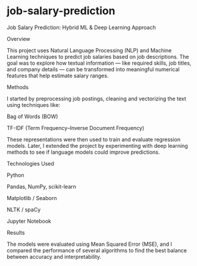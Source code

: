 # job-salary-prediction
Job Salary Prediction: Hybrid ML &amp; Deep Learning Approach

Overview

This project uses Natural Language Processing (NLP) and Machine Learning techniques to predict job salaries based on job descriptions.
The goal was to explore how textual information — like required skills, job titles, and company details — can be transformed into meaningful numerical features that help estimate salary ranges.

Methods

I started by preprocessing job postings, cleaning and vectorizing the text using techniques like:

Bag of Words (BOW)

TF-IDF (Term Frequency–Inverse Document Frequency)

These representations were then used to train and evaluate regression models.
Later, I extended the project by experimenting with deep learning methods to see if language models could improve predictions.

Technologies Used

Python

Pandas, NumPy, scikit-learn

Matplotlib / Seaborn

NLTK / spaCy

Jupyter Notebook

Results

The models were evaluated using Mean Squared Error (MSE), and I compared the performance of several algorithms to find the best balance between accuracy and interpretability.
